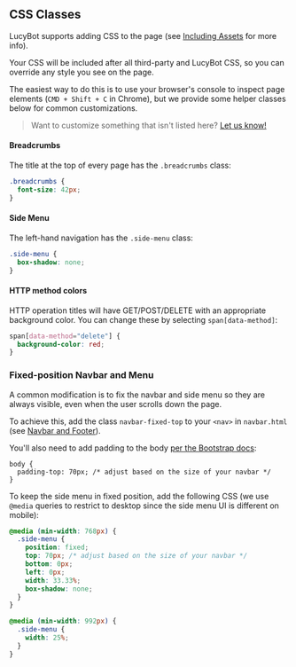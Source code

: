 ## CSS Classes

LucyBot supports adding CSS to the page (see [Including Assets](Including_Assets) for more info).

Your CSS will be included after all third-party and LucyBot CSS, so you can override
any style you see on the page.

The easiest way to do this is to use your browser's console to inspect page elements
(`CMD + Shift + C` in Chrome), but we provide some helper classes below for common customizations.

> Want to customize something that isn't listed here? [Let us know!](http://lucybot.com/#Contact)

#### Breadcrumbs
The title at the top of every page has the `.breadcrumbs` class:
```css
.breadcrumbs {
  font-size: 42px;
}
```

#### Side Menu
The left-hand navigation has the `.side-menu` class:
```css
.side-menu {
  box-shadow: none;
}
```

#### HTTP method colors
HTTP operation titles will have GET/POST/DELETE with an
appropriate background color. You can change these by selecting
`span[data-method]`:

```css
span[data-method="delete"] {
  background-color: red;
}
```

### Fixed-position Navbar and Menu
A common modification is to fix the navbar and side menu so they are always visible,
even when the user scrolls down the page.

To achieve this, add the class `navbar-fixed-top` to your `<nav>` in `navbar.html`
(see [Navbar and Footer](Branding_and_Customization/Navbar_and_Footer)).

You'll also need to add padding to the body
[per the Bootstrap docs](http://getbootstrap.com/components/#navbar-fixed-top):

```
body {
  padding-top: 70px; /* adjust based on the size of your navbar */
}
```

To keep the side menu in fixed position, add the following CSS
(we use `@media` queries to restrict to desktop since the side menu UI is different on mobile):

```css
@media (min-width: 768px) {
  .side-menu {
    position: fixed;
    top: 70px; /* adjust based on the size of your navbar */
    bottom: 0px;
    left: 0px;
    width: 33.33%;
    box-shadow: none;
  }
}

@media (min-width: 992px) {
  .side-menu {
    width: 25%;
  }
}
```

